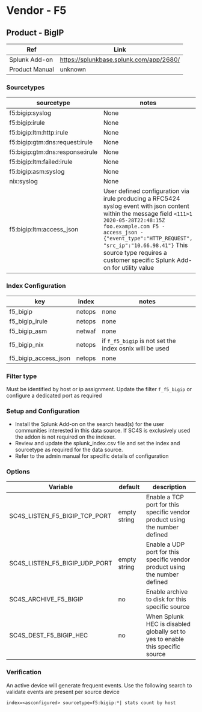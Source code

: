 # Vendor - F5


## Product - BigIP

| Ref            | Link                                                                                                    |
|----------------|---------------------------------------------------------------------------------------------------------|
| Splunk Add-on  | https://splunkbase.splunk.com/app/2680/                                                                 |
| Product Manual | unknown   |


### Sourcetypes

| sourcetype     | notes                                                                                                   |
|----------------|---------------------------------------------------------------------------------------------------------|
| f5:bigip:syslog        | None                                                                                                    |
| f5:bigip:irule    | None                                                                                         |
| f5:bigip:ltm:http:irule | None |
| f5:bigip:gtm:dns:request:irule | None |
| f5:bigip:gtm:dns:response:irule | None |
| f5:bigip:ltm:failed:irule | None |
| f5:bigip:asm:syslog | None |
| nix:syslog     | None                                                                                          |
| f5:bigip:ltm:access_json | User defined configuration via irule producing a RFC5424 syslog event with json content within the message field `<111>1 2020-05-28T22:48:15Z foo.example.com F5 - access_json - {"event_type":"HTTP_REQUEST", "src_ip":"10.66.98.41"}` This source type requires a customer specific Splunk Add-on for utility value |


### Index Configuration

| key            | index          | notes          |
|----------------|----------------|----------------|
| f5_bigip       | netops          | none          |
| f5_bigip_irule | netops          | none          |
| f5_bigip_asm   | netwaf          | none          |
| f5_bigip_nix   | netops          | if `f_f5_bigip` is not set the index osnix will be used          |
| f5_bigip_access_json | netops | none |

### Filter type

Must be identified by host or ip assignment. Update the filter `f_f5_bigip` or configure a dedicated port as required

### Setup and Configuration

* Install the Splunk Add-on on the search head(s) for the user communities interested in this data source. If SC4S is exclusively used the addon is not required on the indexer.
* Review and update the splunk_index.csv file and set the index and sourcetype as required for the data source.
* Refer to the admin manual for specific details of configuration

### Options

| Variable       | default        | description    |
|----------------|----------------|----------------|
| SC4S_LISTEN_F5_BIGIP_TCP_PORT      | empty string      | Enable a TCP port for this specific vendor product using the number defined |
| SC4S_LISTEN_F5_BIGIP_UDP_PORT      | empty string      | Enable a UDP port for this specific vendor product using the number defined |
| SC4S_ARCHIVE_F5_BIGIP | no | Enable archive to disk for this specific source |
| SC4S_DEST_F5_BIGIP_HEC | no | When Splunk HEC is disabled globally set to yes to enable this specific source | 

### Verification

An active device will generate frequent events. Use the following search to validate events are present per source device

```
index=<asconfigured> sourcetype=f5:bigip:*| stats count by host
```
